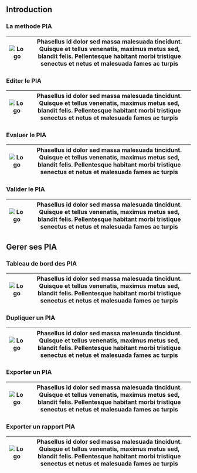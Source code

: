 ## Introduction

### La methode PIA
| ![Logo](../assets/images/help/en/pia-dashboard-duplic.jpg) | Phasellus id dolor sed massa malesuada tincidunt. <br> Quisque et tellus venenatis, maximus metus sed, blandit felis. Pellentesque habitant morbi tristique senectus et netus et malesuada fames ac turpis |
|---|--------------------------------------------------------------------------------------------------------------------------------------------------------------------------------------------------------------------------------------------------------------------------------|

### Editer le PIA
| ![Logo](../assets/images/help/en/pia-dashboard-duplic.jpg) | Phasellus id dolor sed massa malesuada tincidunt. Quisque et tellus venenatis, maximus metus sed, blandit felis. Pellentesque habitant morbi tristique senectus et netus et malesuada fames ac turpis |
|---|--------------------------------------------------------------------------------------------------------------------------------------------------------------------------------------------------------------------------------------------------------------------------------|

### Evaluer le PIA
| ![Logo](../assets/images/help/en/pia-dashboard-duplic.jpg) | Phasellus id dolor sed massa malesuada tincidunt. Quisque et tellus venenatis, maximus metus sed, blandit felis. Pellentesque habitant morbi tristique senectus et netus et malesuada fames ac turpis |
|---|--------------------------------------------------------------------------------------------------------------------------------------------------------------------------------------------------------------------------------------------------------------------------------|

### Valider le PIA
| ![Logo](../assets/images/help/en/pia-dashboard-duplic.jpg) | Phasellus id dolor sed massa malesuada tincidunt. Quisque et tellus venenatis, maximus metus sed, blandit felis. Pellentesque habitant morbi tristique senectus et netus et malesuada fames ac turpis |
|---|--------------------------------------------------------------------------------------------------------------------------------------------------------------------------------------------------------------------------------------------------------------------------------|

## Gerer ses PIA

### Tableau de bord des PIA
| ![Logo](../assets/images/help/en/pia-dashboard-duplic.jpg) | Phasellus id dolor sed massa malesuada tincidunt. Quisque et tellus venenatis, maximus metus sed, blandit felis. Pellentesque habitant morbi tristique senectus et netus et malesuada fames ac turpis |
|---|--------------------------------------------------------------------------------------------------------------------------------------------------------------------------------------------------------------------------------------------------------------------------------|

### Dupliquer un PIA
| ![Logo](../assets/images/help/en/pia-dashboard-duplic.jpg) | Phasellus id dolor sed massa malesuada tincidunt. Quisque et tellus venenatis, maximus metus sed, blandit felis. Pellentesque habitant morbi tristique senectus et netus et malesuada fames ac turpis |
|---|--------------------------------------------------------------------------------------------------------------------------------------------------------------------------------------------------------------------------------------------------------------------------------|

### Exporter un PIA
| ![Logo](../assets/images/help/en/pia-dashboard-duplic.jpg) | Phasellus id dolor sed massa malesuada tincidunt. Quisque et tellus venenatis, maximus metus sed, blandit felis. Pellentesque habitant morbi tristique senectus et netus et malesuada fames ac turpis |
|---|--------------------------------------------------------------------------------------------------------------------------------------------------------------------------------------------------------------------------------------------------------------------------------|

### Exporter un rapport PIA
| ![Logo](../assets/images/help/en/pia-dashboard-duplic.jpg) | Phasellus id dolor sed massa malesuada tincidunt. Quisque et tellus venenatis, maximus metus sed, blandit felis. Pellentesque habitant morbi tristique senectus et netus et malesuada fames ac turpis |
|---|--------------------------------------------------------------------------------------------------------------------------------------------------------------------------------------------------------------------------------------------------------------------------------|
